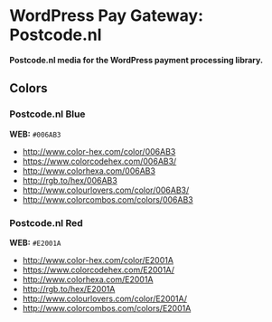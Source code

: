 # WordPress Pay Gateway: Postcode.nl

**Postcode.nl media for the WordPress payment processing library.**

## Colors

### Postcode.nl Blue

**WEB:** `#006AB3`  

*	http://www.color-hex.com/color/006AB3
*	https://www.colorcodehex.com/006AB3/
*	http://www.colorhexa.com/006AB3
*	http://rgb.to/hex/006AB3
*	http://www.colourlovers.com/color/006AB3/
*	http://www.colorcombos.com/colors/006AB3

### Postcode.nl Red

**WEB:** `#E2001A`

*	http://www.color-hex.com/color/E2001A
*	https://www.colorcodehex.com/E2001A/
*	http://www.colorhexa.com/E2001A
*	http://rgb.to/hex/E2001A
*	http://www.colourlovers.com/color/E2001A/
*	http://www.colorcombos.com/colors/E2001A
